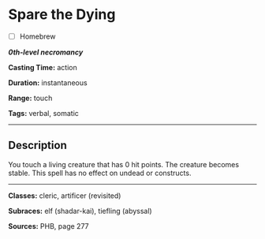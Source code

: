 # Spare the Dying

- [ ] Homebrew

***0th-level necromancy***

**Casting Time:** action

**Duration:** instantaneous

**Range:** touch

**Tags:** verbal, somatic

---

## Description
You touch a living creature that has 0 hit points.
The creature becomes stable.
This spell has no effect on undead or constructs.

---

**Classes:** cleric, artificer (revisited)

**Subraces:** elf (shadar-kai), tiefling (abyssal)

**Sources:** PHB, page 277
